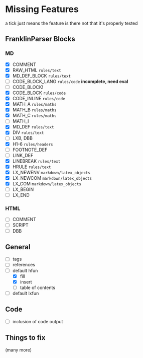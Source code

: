 # Missing Features

a tick just means the feature is there not that it's properly tested

## FranklinParser Blocks

### MD

* [x] COMMENT
* [x] RAW_HTML `rules/text`
* [x] MD_DEF_BLOCK `rules/text`
* [ ] CODE_BLOCK_LANG `rules/code` **incomplete, need eval**
* [ ] CODE_BLOCK!
* [x] CODE_BLOCK `rules/code`
* [x] CODE_INLINE `rules/code`
* [x] MATH_A `rules/maths`
* [x] MATH_B `rules/maths`
* [x] MATH_C `rules/maths`
* [ ] MATH_I
* [x] MD_DEF `rules/text`
* [x] DIV `rules/text`
* [ ] LXB, DBB
* [x] H1-6 `rules/headers`
* [ ] FOOTNOTE_DEF
* [ ] LINK_DEF
* [x] LINEBREAK `rules/text`
* [x] HRULE `rules/text`
* [x] LX_NEWENV `markdown/latex_objects`
* [x] LX_NEWCOM `markdown/latex_objects`
* [x] LX_COM `markdown/latex_objects`
* [ ] LX_BEGIN
* [ ] LX_END

### HTML

* [ ] COMMENT
* [ ] SCRIPT
* [ ] DBB

## General

* [ ] tags
* [ ] references
* [ ] default hfun
  * [x] fill
  * [x] insert
  * [ ] table of contents
* [ ] default lxfun

## Code

* [ ] inclusion of code output

## Things to fix


(many more)
